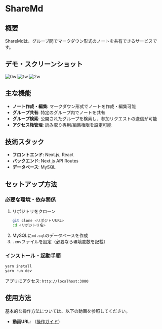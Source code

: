 # ShareMd

## 概要
ShareMdは、グループ間でマークダウン形式のノートを共有できるサービスです。

## デモ・スクリーンショット
![0w](https://github.com/user-attachments/assets/383b2dfc-e276-4b24-a6fa-5485295875ce)
![1w](https://github.com/user-attachments/assets/e341bd58-31ce-4758-9c4e-636d5b2633c2)
![2w](https://github.com/user-attachments/assets/597770d1-8012-4ae1-a6e8-77a13b015a8d)

## 主な機能
- **ノート作成・編集**: マークダウン形式でノートを作成・編集可能
- **グループ共有**: 特定のグループ内でノートを共有
- **グループ検索**: 公開されたグループを検索し、参加リクエストの送信が可能
- **アクセス権管理**: 読み取り専用/編集権限を設定可能

## 技術スタック
- **フロントエンド**: Next.js, React
- **バックエンド**: Next.js API Routes
- **データベース**: MySQL

## セットアップ方法
### 必要な環境・依存関係
1. リポジトリをクローン
   ```sh
   git clone <リポジトリURL>
   cd <リポジトリ名>
   ```
2. MySQLに`md.sql`のデータベースを作成
3. `.env`ファイルを設定（必要なら環境変数を記載）

### インストール・起動手順
```sh
yarn install
yarn run dev
```
アプリにアクセス: `http://localhost:3000`

## 使用方法
基本的な操作方法については、以下の動画を参照してください。
- **動画URL**: （[操作ガイド](https://drive.google.com/file/d/1KgkUoBwQ1sK66dzMynPiRdbFGXvk3BHe/view?usp=drive_link)）
